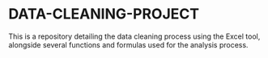 # DATA-CLEANING-PROJECT
This is a repository detailing the data cleaning process using the Excel tool, alongside several functions and formulas used for the analysis process.
